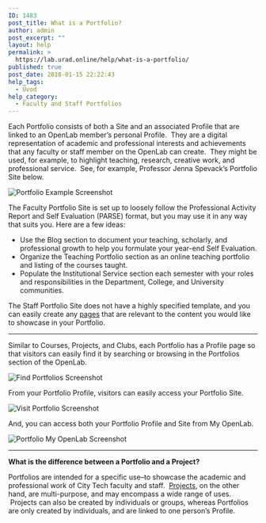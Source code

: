 ```yaml
---
ID: 1483
post_title: What is a Portfolio?
author: admin
post_excerpt: ""
layout: help
permalink: >
  https://lab.urad.online/help/what-is-a-portfolio/
published: true
post_date: 2018-01-15 22:22:43
help_tags:
  - Úvod
help_category:
  - Faculty and Staff Portfolios
---
```

Each Portfolio consists of both a Site and an associated Profile that are linked to an OpenLab member’s personal Profile.  They are a digital representation of academic and professional interests and achievements that any faculty or staff member on the OpenLab can create.  They might be used, for example, to highlight teaching, research, creative work, and professional service.  See, for example, Professor Jenna Spevack’s Portfolio Site below.

<img class="alignnone wp-image-45158 size-full" src="https://openlab.citytech.cuny.edu/wp-content/uploads/2013/01/screencapture-profspevack-1507424340454.png" alt="Portfolio Example Screenshot" />

The Faculty Portfolio Site is set up to loosely follow the Professional Activity Report and Self Evaluation (PARSE) format, but you may use it in any way that suits you. Here are a few ideas:
<ul>
 	<li>Use the Blog section to document your teaching, scholarly, and professional growth to help you formulate your year-end Self Evaluation.</li>
 	<li>Organize the Teaching Portfolio section as an online teaching portfolio and listing of the courses taught.</li>
 	<li>Populate the Institutional Service section each semester with your roles and responsibilities in the Department, College, and University communities.</li>
</ul>
The Staff Portfolio Site does not have a highly specified template, and you can easily create any <a title="Creating pages on your Site" href="https://lab.urad.online/blog/help/creating-pages-on-your-site/">pages</a> that are relevant to the content you would like to showcase in your Portfolio.

_____________

Similar to Courses, Projects, and Clubs, each Portfolio has a Profile page so that visitors can easily find it by searching or browsing in the Portfolios section of the OpenLab.

<img class="alignnone wp-image-36728 size-full" src="https://openlab.citytech.cuny.edu/wp-content/uploads/2013/01/WhatIsPortfolio_2_v2.png" alt="Find Portfolios Screenshot" />

From your Portfolio Profile, visitors can easily access your Portfolio Site.

<img class="alignnone wp-image-36729 size-full" src="https://openlab.citytech.cuny.edu/wp-content/uploads/2013/01/WhatIsPortfolio_3_v2.png" alt="Visit Portfolio Screenshot" />

And, you can access both your Portfolio Profile and Site from My OpenLab.

<img class="alignnone wp-image-36731 size-full" src="https://openlab.citytech.cuny.edu/wp-content/uploads/2013/01/WhatIsPortfolio_4_v2.png" alt="Portfolio My OpenLab Screenshot" />

_____________

<strong>What is the difference between a Portfolio and a Project?</strong>

Portfolios are intended for a specific use–to showcase the academic and professional work of City Tech faculty and staff.  <a title="What is a Project on the OpenLab?" href="https://lab.urad.online/blog/help/what-is-a-project-on-the-openlab/">Projects</a>, on the other hand, are multi-purpose, and may encompass a wide range of uses.  Projects can also be created by individuals or groups, whereas Portfolios are only created by individuals, and are linked to one person’s Profile.